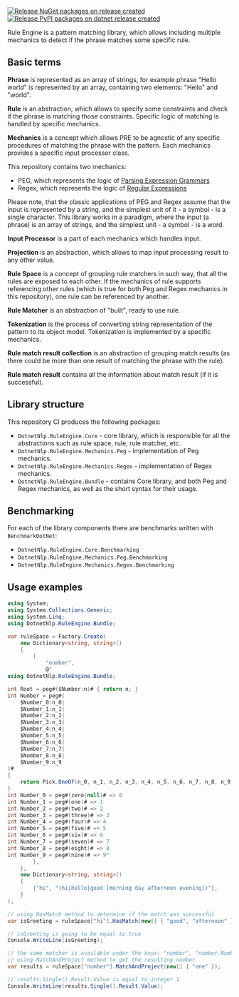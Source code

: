 [![Release NuGet packages on release created](https://github.com/dotnet-nlp/rule-engine/actions/workflows/nuget-release.yml/badge.svg)](https://github.com/dotnet-nlp/rule-engine/actions/workflows/nuget-release.yml)
[![Release PyPI packages on dotnet release created](https://github.com/dotnet-nlp/rule-engine-python/actions/workflows/pypi-publish.yml/badge.svg)](https://github.com/dotnet-nlp/rule-engine-python/actions/workflows/pypi-publish.yml)

Rule Engine is a pattern matching library, which allows including multiple mechanics to detect if the phrase matches some specific rule.

## Basic terms

**Phrase** is represented as an array of strings, for example phrase "Hello world" is represented by an array, containing two elements: "Hello" and "world".

**Rule** is an abstraction, which allows to specify some constraints and check if the phrase is matching those constraints. Specific logic of matching is handled by specific mechanics.

**Mechanics** is a concept which allows PRE to be agnostic of any specific procedures of matching the phrase with the pattern. Each mechanics provides a specific input processor class.

This repository contains two mechanics:
- PEG, which represents the logic of [Parsing Expression Grammars](https://en.wikipedia.org/wiki/Parsing_expression_grammar)
- Regex, which represents the logic of [Regular Expressions](https://en.wikipedia.org/wiki/Regular_expression)

Please note, that the classic applications of PEG and Regex assume that the input is represented by a string, and the simplest unit of it - a symbol - is a single character. This library works in a paradigm, where the input (a phrase) is an array of strings, and the simplest unit - a symbol - is a word.

**Input Processor** is a part of each mechanics which handles input.

**Projection** is an abstraction, which allows to map input processing result to any other value.

**Rule Space** is a concept of grouping rule matchers in such way, that all the rules are exposed to each other. If the mechanics of rule supports referencing other rules (which is true for both Peg and Regex mechanics in this repository), one rule can be referenced by another.

**Rule Matcher** is an abstraction of "built", ready to use rule.

**Tokenization** is the process of converting string representation of the pattern to its object model. Tokenization is implemented by a specific mechanics.

**Rule match result collection** is an abstraction of grouping match results (as there could be more than one result of matching the phrase with the rule).

**Rule match result** contains all the information about match result (if it is successful).

## Library structure

This repository CI produces the following packages:
- `DotnetNlp.RuleEngine.Core` - core library, which is responsible for all the abstractions such as rule space, rule, rule matcher, etc.
- `DotnetNlp.RuleEngine.Mechanics.Peg` - implementation of Peg mechanics.
- `DotnetNlp.RuleEngine.Mechanics.Regex` - implementation of Regex mechanics.
- `DotnetNlp.RuleEngine.Bundle` - contains Core library, and both Peg and Regex mechanics, as well as the short syntax for their usage.

## Benchmarking

For each of the library components there are benchmarks written with `BenchmarkDotNet`:
- `DotnetNlp.RuleEngine.Core.Benchmarking`
- `DotnetNlp.RuleEngine.Mechanics.Peg.Benchmarking`
- `DotnetNlp.RuleEngine.Mechanics.Regex.Benchmarking`

## Usage examples

```csharp
using System;
using System.Collections.Generic;
using System.Linq;
using DotnetNlp.RuleEngine.Bundle;

var ruleSpace = Factory.Create(
    new Dictionary<string, string>()
    {
        {
            "number",
            @"
using DotnetNlp.RuleEngine.Bundle;

int Root = peg#($Number:n)# { return n; }
int Number = peg#(
    $Number_0:n_0|
    $Number_1:n_1|
    $Number_2:n_2|
    $Number_3:n_3|
    $Number_4:n_4|
    $Number_5:n_5|
    $Number_6:n_6|
    $Number_7:n_7|
    $Number_8:n_8|
    $Number_9:n_9
)#
{
    return Pick.OneOf(n_0, n_1, n_2, n_3, n_4, n_5, n_6, n_7, n_8, n_9);
}
int Number_0 = peg#(zero|null)# => 0
int Number_1 = peg#(one)# => 1
int Number_2 = peg#(two)# => 2
int Number_3 = peg#(three)# => 3
int Number_4 = peg#(four)# => 4
int Number_5 = peg#(five)# => 5
int Number_6 = peg#(six)# => 6
int Number_7 = peg#(seven)# => 7
int Number_8 = peg#(eight)# => 8
int Number_9 = peg#(nine)# => 9"
        },
    },
    new Dictionary<string, string>()
    {
        {"hi", "(hi|hello|good [morning day afternoon evening])"},
    }
);

// using HasMatch method to determine if the match was successful
var isGreeting = ruleSpace["hi"].HasMatch(new[] { "good", "afternoon" });

// isGreeting is going to be equal to true
Console.WriteLine(isGreeting);

// the same matcher is available under the keys: "number", "number.Number", "number.Root"
// using MatchAndProject method to get the resulting number
var results = ruleSpace["number"].MatchAndProject(new[] { "one" });

// results.Single().Result.Value is equal to integer 1
Console.WriteLine(results.Single().Result.Value);
```
